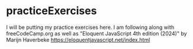 # practiceExercises
I will be putting my practice exercises here. 
I am following along with freeCodeCamp.org as well as "Eloquent JavaScript 4th edition (2024)" by Marijn Haverbeke https://eloquentjavascript.net/index.html
